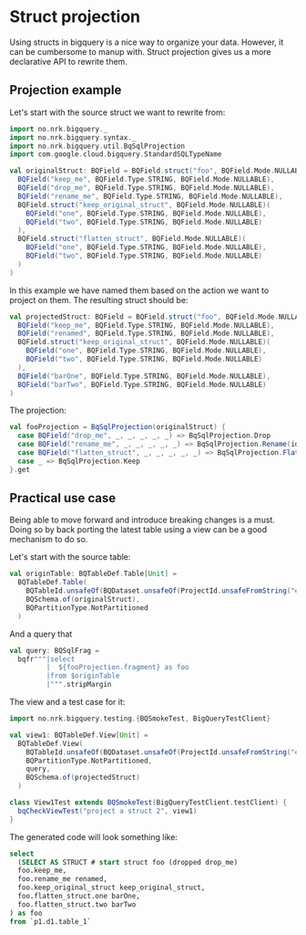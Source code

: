 # Struct projection

Using structs in bigquery is a nice way to organize your data. However, it can be cumbersome to manup with. Struct
projection gives us a more declarative API to rewrite them. 

## Projection example

Let's start with the source struct we want to rewrite from:
```scala mdoc
import no.nrk.bigquery._
import no.nrk.bigquery.syntax._
import no.nrk.bigquery.util.BqSqlProjection
import com.google.cloud.bigquery.StandardSQLTypeName

val originalStruct: BQField = BQField.struct("foo", BQField.Mode.NULLABLE)(
  BQField("keep_me", BQField.Type.STRING, BQField.Mode.NULLABLE),
  BQField("drop_me", BQField.Type.STRING, BQField.Mode.NULLABLE),
  BQField("rename_me", BQField.Type.STRING, BQField.Mode.NULLABLE),
  BQField.struct("keep_original_struct", BQField.Mode.NULLABLE)(
    BQField("one", BQField.Type.STRING, BQField.Mode.NULLABLE),
    BQField("two", BQField.Type.STRING, BQField.Mode.NULLABLE)
  ),
  BQField.struct("flatten_struct", BQField.Mode.NULLABLE)(
    BQField("one", BQField.Type.STRING, BQField.Mode.NULLABLE),
    BQField("two", BQField.Type.STRING, BQField.Mode.NULLABLE)
  )
)
```

In this example we have named them based on the action we want to project on them. The resulting
struct should be:

```scala mdoc
val projectedStruct: BQField = BQField.struct("foo", BQField.Mode.NULLABLE)(
  BQField("keep_me", BQField.Type.STRING, BQField.Mode.NULLABLE),
  BQField("renamed", BQField.Type.STRING, BQField.Mode.NULLABLE),
  BQField.struct("keep_original_struct", BQField.Mode.NULLABLE)(
    BQField("one", BQField.Type.STRING, BQField.Mode.NULLABLE),
    BQField("two", BQField.Type.STRING, BQField.Mode.NULLABLE)
  ),
  BQField("barOne", BQField.Type.STRING, BQField.Mode.NULLABLE),
  BQField("barTwo", BQField.Type.STRING, BQField.Mode.NULLABLE)
)
```

The projection:
```scala mdoc
val fooProjection = BqSqlProjection(originalStruct) {
  case BQField("drop_me", _, _, _, _, _) => BqSqlProjection.Drop
  case BQField("rename_me", _, _, _, _, _) => BqSqlProjection.Rename(ident"renamed")
  case BQField("flatten_struct", _, _, _, _, _) => BqSqlProjection.Flatten(Some(ident"bar"))
  case _ => BqSqlProjection.Keep
}.get
```

## Practical use case

Being able to move forward and introduce breaking changes is a must. Doing so by back porting the latest table using
a view can be a good mechanism to do so. 

Let's start with the source table:
```scala mdoc
val originTable: BQTableDef.Table[Unit] =
  BQTableDef.Table(
    BQTableId.unsafeOf(BQDataset.unsafeOf(ProjectId.unsafeFromString("example-project"), "d1", None), "table_1"),
    BQSchema.of(originalStruct),
    BQPartitionType.NotPartitioned
  )
```

And a query that 
```scala mdoc
val query: BQSqlFrag =
  bqfr"""|select
         |  ${fooProjection.fragment} as foo
         |from $originTable
         |""".stripMargin
```

The view and a test case for it:
```scala mdoc
import no.nrk.bigquery.testing.{BQSmokeTest, BigQueryTestClient}

val view1: BQTableDef.View[Unit] =
  BQTableDef.View(
    BQTableId.unsafeOf(BQDataset.unsafeOf(ProjectId.unsafeFromString("example-project"), "d1", None), "view_1"),
    BQPartitionType.NotPartitioned,
    query,
    BQSchema.of(projectedStruct)
  )
```

```scala
class View1Test extends BQSmokeTest(BigQueryTestClient.testClient) {
  bqCheckViewTest("project a struct 2", view1)
}
```

The generated code will look something like:
```sql
select
  (SELECT AS STRUCT # start struct foo (dropped drop_me)
  foo.keep_me,
  foo.rename_me renamed,
  foo.keep_original_struct keep_original_struct,
  foo.flatten_struct.one barOne,
  foo.flatten_struct.two barTwo
) as foo
from `p1.d1.table_1`
```

